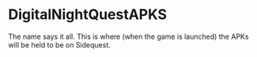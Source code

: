 # DigitalNightQuestAPKS
The name says it all. This is where (when the game is launched) the APKs will be held to be on Sidequest.
